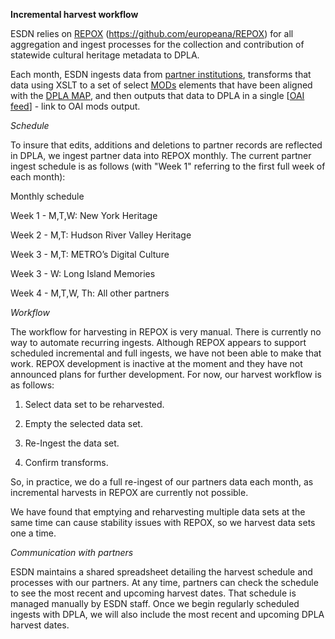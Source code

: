 **Incremental harvest workflow**

ESDN relies on [REPOX](http://sysresearch.org/repox/) (https://github.com/europeana/REPOX) for all aggregation and ingest processes for the collection and contribution of statewide cultural heritage metadata to DPLA. 

Each month, ESDN ingests data from [partner institutions](https://docs.google.com/spreadsheets/d/1fI3P8CwjNCQAS3-er9bQE6wl4W6LXOl9GTHnSIIIWn0/edit?usp=sharing), transforms that data using XSLT to a set of select [MODs](https://docs.google.com/spreadsheet/ccc?key=0AjuVASmQStk8dDBJS1VfUUpqZV8tb21HcFpMelFzdWc&usp=sharing) elements that have been aligned with the [DPLA MAP](http://dp.la/info/developers/map/), and then outputs that data to DPLA in a single [[OAI feed](http://repox.metro.org:8080/repox/OAIHandler?verb=ListRecords&metadataPrefix=mods)] - link to OAI mods output. 

*Schedule*

To insure that edits, additions and deletions to partner records are reflected in DPLA, we ingest partner data into REPOX monthly. The current partner ingest schedule is as follows (with "Week 1" referring to the first full week of each month):

Monthly schedule

Week 1 - M,T,W: New York Heritage

Week 2 - M,T: Hudson River Valley Heritage

Week 3 - M,T: METRO’s Digital Culture

Week 3 - W: Long Island Memories

Week 4 - M,T,W, Th: All other partners

*Workflow*

The workflow for harvesting in REPOX is very manual. There is currently no way to automate recurring ingests. Although REPOX appears to support scheduled incremental and full ingests, we have not been able to make that work. REPOX development is inactive at the moment and they have not announced plans for further development. For now, our harvest workflow is as follows:

1. Select data set to be reharvested.

2. Empty the selected data set.

3. Re-Ingest the data set.

4. Confirm transforms.

So, in practice, we do a full re-ingest of our partners data each month, as incremental harvests in REPOX are currently not possible.

We have found that emptying and reharvesting multiple data sets at the same time can cause stability issues with REPOX, so we harvest data sets one a time.

*Communication with partners*

ESDN maintains a shared spreadsheet detailing the harvest schedule and processes with our partners. At any time, partners can check the schedule to see the most recent and upcoming harvest dates. That schedule is managed manually by ESDN staff. Once we begin regularly scheduled ingests with DPLA, we will also include the most recent and upcoming DPLA harvest dates.

